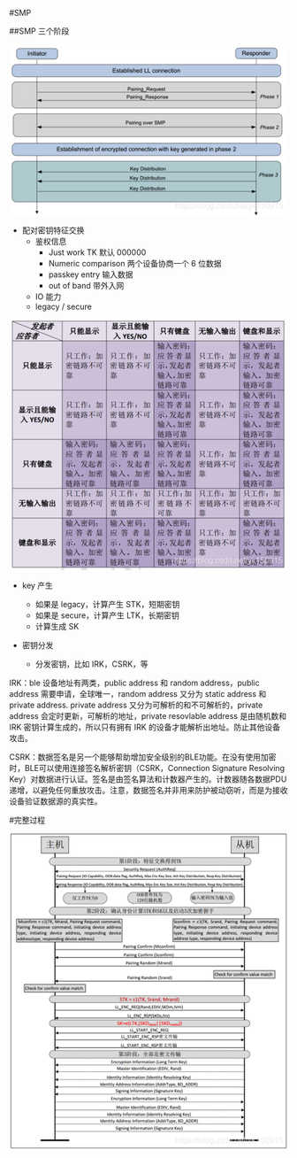 #SMP

##SMP 三个阶段

![image](./pair.png)

* 配对密钥特征交换
    - 鉴权信息
        - Just work TK 默认 000000
        - Numeric comparison 两个设备协商一个 6 位数据
        - passkey entry 输入数据
        - out of band 带外入网
    - IO 能力
    - legacy / secure

![image](./smp.png)
   
* key 产生
    * 如果是 legacy，计算产生 STK，短期密钥
    * 如果是 secure，计算产生 LTK，长期密钥
    * 计算生成 SK

* 密钥分发 
    * 分发密钥，比如 IRK，CSRK，等

IRK：ble 设备地址有两类，public address 和 random address，public address 需要申请，全球唯一，random address 又分为 static address 和 private address. private address 又分为可解析的和不可解析的，private address 会定时更新，可解析的地址，private resovlable address 是由随机数和 IRK 密钥计算生成的，所以只有拥有 IRK 的设备才能解析出地址。防止其他设备攻击。 

CSRK：数据签名是另一个能够帮助增加安全级别的BLE功能。在没有使用加密时，BLE可以使用连接签名解析密钥（CSRK，Connection Signature Resolving Key）对数据进行认证。签名是由签名算法和计数器产生的。计数器随各数据PDU递增，以避免任何重放攻击。注意，数据签名并非用来防护被动窃听，而是为接收设备验证数据源的真实性。

#完整过程

![image](./complete.png)








